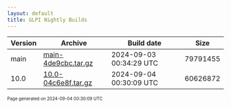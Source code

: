 ```yaml
---
layout: default
title: GLPI Nightly Builds
---
```


Version|Archive|Build date|Size
---|---|---|---
main|[main-4de9cbc.tar.gz](main-4de9cbc.tar.gz)|2024-09-03 00:34:29 UTC|79791455
10.0|[10.0-04c6e8f.tar.gz](10.0-04c6e8f.tar.gz)|2024-09-04 00:30:09 UTC|60626872

<font size="1">Page generated on 2024-09-04 00:30:09 UTC</font>
